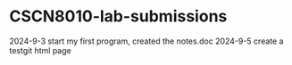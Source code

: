 # CSCN8010-lab-submissions
2024-9-3 start my first program, created the notes.doc
2024-9-5 create a testgit html page
